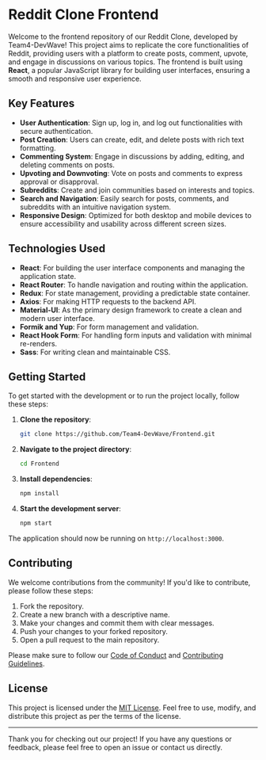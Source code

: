 # Reddit Clone Frontend

Welcome to the frontend repository of our Reddit Clone, developed by Team4-DevWave! This project aims to replicate the core functionalities of Reddit, providing users with a platform to create posts, comment, upvote, and engage in discussions on various topics. The frontend is built using **React**, a popular JavaScript library for building user interfaces, ensuring a smooth and responsive user experience.

## Key Features

- **User Authentication**: Sign up, log in, and log out functionalities with secure authentication.
- **Post Creation**: Users can create, edit, and delete posts with rich text formatting.
- **Commenting System**: Engage in discussions by adding, editing, and deleting comments on posts.
- **Upvoting and Downvoting**: Vote on posts and comments to express approval or disapproval.
- **Subreddits**: Create and join communities based on interests and topics.
- **Search and Navigation**: Easily search for posts, comments, and subreddits with an intuitive navigation system.
- **Responsive Design**: Optimized for both desktop and mobile devices to ensure accessibility and usability across different screen sizes.

## Technologies Used

- **React**: For building the user interface components and managing the application state.
- **React Router**: To handle navigation and routing within the application.
- **Redux**: For state management, providing a predictable state container.
- **Axios**: For making HTTP requests to the backend API.
- **Material-UI**: As the primary design framework to create a clean and modern user interface.
- **Formik and Yup**: For form management and validation.
- **React Hook Form**: For handling form inputs and validation with minimal re-renders.
- **Sass**: For writing clean and maintainable CSS.

## Getting Started

To get started with the development or to run the project locally, follow these steps:

1. **Clone the repository**:
   ```bash
   git clone https://github.com/Team4-DevWave/Frontend.git
   ```
2. **Navigate to the project directory**:
   ```bash
   cd Frontend
   ```
3. **Install dependencies**:
   ```bash
   npm install
   ```
4. **Start the development server**:
   ```bash
   npm start
   ```

The application should now be running on `http://localhost:3000`.

## Contributing

We welcome contributions from the community! If you'd like to contribute, please follow these steps:

1. Fork the repository.
2. Create a new branch with a descriptive name.
3. Make your changes and commit them with clear messages.
4. Push your changes to your forked repository.
5. Open a pull request to the main repository.

Please make sure to follow our [Code of Conduct](link-to-code-of-conduct) and [Contributing Guidelines](link-to-contributing-guidelines).

## License

This project is licensed under the [MIT License](link-to-license). Feel free to use, modify, and distribute this project as per the terms of the license.

---

Thank you for checking out our project! If you have any questions or feedback, please feel free to open an issue or contact us directly.


